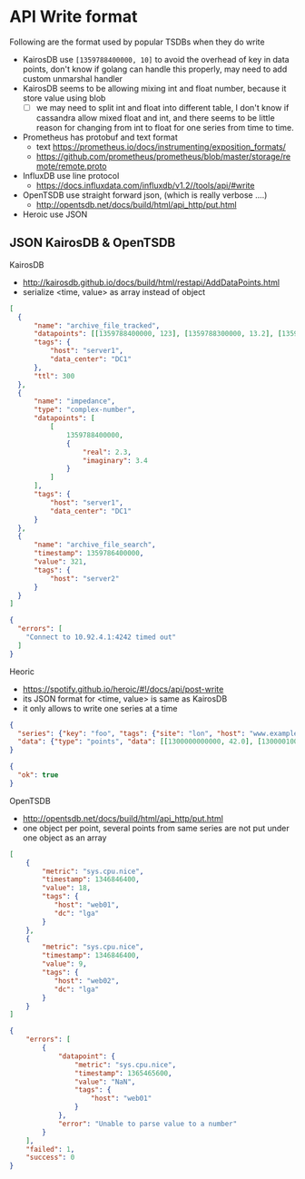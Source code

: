# API Write format

Following are the format used by popular TSDBs when they do write

- KairosDB use `[1359788400000, 10]` to avoid the overhead of key in data points, don't know if golang can
handle this properly, may need to add custom unmarshal handler
- KairosDB seems to be allowing mixing int and float number, because it store value using blob
  - [ ] we may need to split int and float into different table, I don't know if cassandra allow mixed float and int,
  and there seems to be little reason for changing from int to float for one series from time to time.
- Prometheus has protobuf and text format
  - text https://prometheus.io/docs/instrumenting/exposition_formats/
  - https://github.com/prometheus/prometheus/blob/master/storage/remote/remote.proto
- InfluxDB use line protocol
  - https://docs.influxdata.com/influxdb/v1.2//tools/api/#write
- OpenTSDB use straight forward json, (which is really verbose ....)
  - http://opentsdb.net/docs/build/html/api_http/put.html
- Heroic use JSON

## JSON KairosDB & OpenTSDB

KairosDB

- http://kairosdb.github.io/docs/build/html/restapi/AddDataPoints.html
- serialize <time, value> as array instead of object 

````json
[
  {
      "name": "archive_file_tracked",
      "datapoints": [[1359788400000, 123], [1359788300000, 13.2], [1359788410000, 23.1]],
      "tags": {
          "host": "server1",
          "data_center": "DC1"
      },
      "ttl": 300
  },
  {
      "name": "impedance",
      "type": "complex-number",
      "datapoints": [
          [
              1359788400000,
              {
                  "real": 2.3,
                  "imaginary": 3.4
              }
          ]
      ],
      "tags": {
          "host": "server1",
          "data_center": "DC1"
      }
  },
  {
      "name": "archive_file_search",
      "timestamp": 1359786400000,
      "value": 321,
      "tags": {
          "host": "server2"
      }
  }
]
````

````json
{
  "errors": [
    "Connect to 10.92.4.1:4242 timed out"
  ]
}
````

Heoric 

- https://spotify.github.io/heroic/#!/docs/api/post-write
- its JSON format for <time, value> is same as KairosDB
- it only allows to write one series at a time

````json
{
  "series": {"key": "foo", "tags": {"site": "lon", "host": "www.example.com"}},
  "data": {"type": "points", "data": [[1300000000000, 42.0], [1300001000000, 84.0]]}
}
````

````json
{
  "ok": true
}
````

OpenTSDB

- http://opentsdb.net/docs/build/html/api_http/put.html
- one object per point, several points from same series are not put under one object as an array

````json
[
    {
        "metric": "sys.cpu.nice",
        "timestamp": 1346846400,
        "value": 18,
        "tags": {
           "host": "web01",
           "dc": "lga"
        }
    },
    {
        "metric": "sys.cpu.nice",
        "timestamp": 1346846400,
        "value": 9,
        "tags": {
           "host": "web02",
           "dc": "lga"
        }
    }
]
````

````json
{
    "errors": [
        {
            "datapoint": {
                "metric": "sys.cpu.nice",
                "timestamp": 1365465600,
                "value": "NaN",
                "tags": {
                    "host": "web01"
                }
            },
            "error": "Unable to parse value to a number"
        }
    ],
    "failed": 1,
    "success": 0
}
````